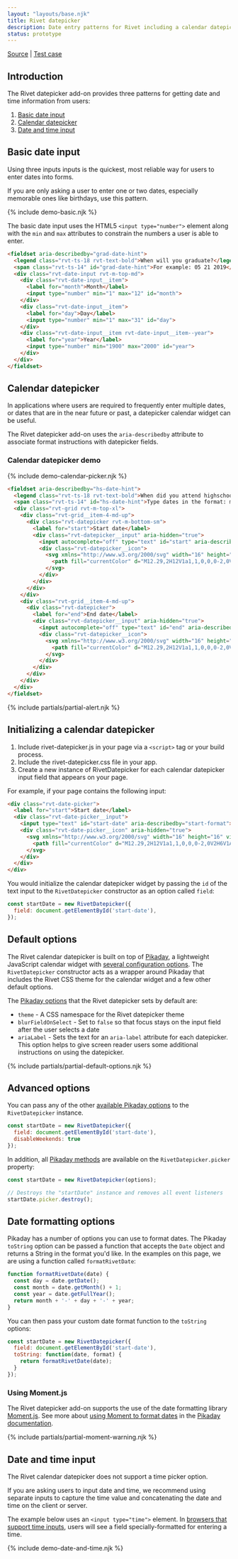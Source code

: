 ```yaml
---
layout: "layouts/base.njk"
title: Rivet datepicker
description: Date entry patterns for Rivet including a calendar datepicker
status: prototype
---
```

[Source](./) | [Test case](./test-case)
## Introduction
The Rivet datepicker add-on provides three patterns for getting date and time information from users:

1. [Basic date input](#basic-date-input)
2. [Calendar datepicker](#calendar-datepicker)
3. [Date and time input](#date-time-input)

<h2 id="basic-date-input">Basic date input</h2>
Using three inputs inputs is the quickest, most reliable way for users to enter dates into forms.

If you are only asking a user to enter one or two dates, especially memorable ones like birthdays, use this pattern.

{% include demo-basic.njk %}

The basic date input uses the HTML5 `<input type="number">` element along with the `min` and `max` attributes to constrain the numbers a user is able to enter.

```html
<fieldset aria-describedby="grad-date-hint">
  <legend class="rvt-ts-18 rvt-text-bold">When will you graduate?</legend>
  <span class="rvt-ts-14" id="grad-date-hint">For example: 05 21 2019</span>
  <div class="rvt-date-input rvt-m-top-md">
    <div class="rvt-date-input__item">
      <label for="month">Month</label>
      <input type="number" min="1" max="12" id="month">
    </div>
    <div class="rvt-date-input__item">
      <label for="day">Day</label>
      <input type="number" min="1" max="31" id="day">
    </div>
    <div class="rvt-date-input__item rvt-date-input__item--year">
      <label for="year">Year</label>
      <input type="number" min="1900" max="2000" id="year">
    </div>
  </div>
</fieldset>
```

<h2 id="calendar-datepicker">Calendar datepicker</h2>
In applications where users are required to frequently enter multiple dates, or dates that are in the near future or past, a datepicker calendar widget can be useful.

The Rivet datepicker add-on uses the `aria-describedby` attribute to associate format instructions with datepicker fields.

### Calendar datepicker demo
{% include demo-calendar-picker.njk %}

```html
<fieldset aria-describedby="hs-date-hint">
  <legend class="rvt-ts-18 rvt-text-bold">When did you attend highschool?</legend>
  <span class="rvt-ts-14" id="hs-date-hint">Type dates in the format: mm-dd-yyyy</span>
  <div class="rvt-grid rvt-m-top-xl">
    <div class="rvt-grid__item-4-md-up">
      <div class="rvt-datepicker rvt-m-bottom-sm">
        <label for="start">Start date</label>
        <div class="rvt-datepicker__input" aria-hidden="true">
          <input autocomplete="off" type="text" id="start" aria-describedby="hs-date-hint">
          <div class="rvt-datepicker__icon">
            <svg xmlns="http://www.w3.org/2000/svg" width="16" height="16" viewBox="0 0 16 16">
              <path fill="currentColor" d="M12.29,2H12V1a1,1,0,0,0-2,0V2H6V1A1,1,0,0,0,4,1V2H3.71A2.78,2.78,0,0,0,1,4.83v7.33A2.78,2.78,0,0,0,3.71,15h8.57A2.78,2.78,0,0,0,15,12.17V4.83A2.78,2.78,0,0,0,12.29,2ZM3.71,4H4V5H6V4h4V5h2V4h.29a.78.78,0,0,1,.71.83V7H3V4.83A.78.78,0,0,1,3.71,4Zm8.57,9H3.71A.78.78,0,0,1,3,12.17V9H13v3.17A.78.78,0,0,1,12.29,13Z"/>
            </svg>
          </div>
        </div>
      </div>
    </div>
    <div class="rvt-grid__item-4-md-up">
      <div class="rvt-datepicker">
        <label for="end">End date</label>
        <div class="rvt-datepicker__input" aria-hidden="true">
          <input autocomplete="off" type="text" id="end" aria-describedby="hs-date-hint">
          <div class="rvt-datepicker__icon">
            <svg xmlns="http://www.w3.org/2000/svg" width="16" height="16" viewBox="0 0 16 16">
              <path fill="currentColor" d="M12.29,2H12V1a1,1,0,0,0-2,0V2H6V1A1,1,0,0,0,4,1V2H3.71A2.78,2.78,0,0,0,1,4.83v7.33A2.78,2.78,0,0,0,3.71,15h8.57A2.78,2.78,0,0,0,15,12.17V4.83A2.78,2.78,0,0,0,12.29,2ZM3.71,4H4V5H6V4h4V5h2V4h.29a.78.78,0,0,1,.71.83V7H3V4.83A.78.78,0,0,1,3.71,4Zm8.57,9H3.71A.78.78,0,0,1,3,12.17V9H13v3.17A.78.78,0,0,1,12.29,13Z"/>
            </svg>
          </div>
        </div>
      </div>
    </div>
  </div>
</fieldset>
```
{% include partials/partial-alert.njk %}

## Initializing a calendar datepicker

1. Include rivet-datepicker.js in your page via a `<script>` tag or your build process.
1. Include the rivet-datepicker.css file in your app.
1. Create a new instance of RivetDatepicker for each calendar datepicker input field that appears on your page.

For example, if your page contains the following input:

```html
<div class="rvt-date-picker">
  <label for="start">Start date</label>
  <div class="rvt-date-picker__input">
    <input type="text" id="start-date" aria-describedby="start-format">
    <div class="rvt-date-picker__icon" aria-hidden="true">
      <svg xmlns="http://www.w3.org/2000/svg" width="16" height="16" viewBox="0 0 16 16">
        <path fill="currentColor" d="M12.29,2H12V1a1,1,0,0,0-2,0V2H6V1A1,1,0,0,0,4,1V2H3.71A2.78,2.78,0,0,0,1,4.83v7.33A2.78,2.78,0,0,0,3.71,15h8.57A2.78,2.78,0,0,0,15,12.17V4.83A2.78,2.78,0,0,0,12.29,2ZM3.71,4H4V5H6V4h4V5h2V4h.29a.78.78,0,0,1,.71.83V7H3V4.83A.78.78,0,0,1,3.71,4Zm8.57,9H3.71A.78.78,0,0,1,3,12.17V9H13v3.17A.78.78,0,0,1,12.29,13Z"/>
      </svg>
    </div>
  </div>
</div>
```

You would initialize the calendar datepicker widget by passing the `id` of the text input to the `RivetDatepicker` constructor as an option called `field`:

```javascript
const startDate = new RivetDatepicker({
  field: document.getElementById('start-date'),
});
```

## Default options
The Rivet calendar datepicker is built on top of [Pikaday](https://github.com/Pikaday/Pikaday), a lightweight JavaScript calendar widget with [several configuration options](https://github.com/Pikaday/Pikaday#configuration). The `RivetDatepicker` constructor acts as a wrapper around Pikaday that includes the Rivet CSS theme for the calendar widget and a few other default options.

The [Pikaday options](https://github.com/Pikaday/Pikaday#configuration) that the Rivet datepicker sets by default are:

- `theme` - A CSS namespace for the Rivet datepicker theme
- `blurFieldOnSelect` - Set to `false` so that focus stays on the input field after the user selects a date
- `ariaLabel` - Sets the text for an `aria-label` attribute for each datepicker. This option helps to give screen reader users some additional instructions on using the datepicker.

{% include partials/partial-default-options.njk %}

## Advanced options

You can pass any of the other [available Pikaday options](https://github.com/Pikaday/Pikaday#configuration) to the `RivetDatepicker` instance.

```js
const startDate = new RivetDatepicker({
  field: document.getElementById('start-date'),
  disableWeekends: true
});
```

In addition, all [Pikaday methods](https://github.com/Pikaday/Pikaday#methods) are available on the `RivetDatepicker.picker` property:

```javascript
const startDate = new RivetDatepicker(options);

// Destroys the "startDate" instance and removes all event listeners
startDate.picker.destroy();
```

## Date formatting options
Pikaday has a number of options you can use to format dates. The Pikaday `toString` option can be passed a function that accepts the `Date` object and returns a String in the format you'd like. In the examples on this page, we are using a function called `formatRivetDate`:

```js
function formatRivetDate(date) {
  const day = date.getDate();
  const month = date.getMonth() + 1;
  const year = date.getFullYear();
  return month + '-' + day + '-' + year;
}
```

You can then pass your custom date format function to the `toString` options:

```javaScript
const startDate = new RivetDatepicker({
  field: document.getElementById('start-date'),
  toString: function(date, format) {
    return formatRivetDate(date);
  }
});
```

### Using Moment.js
The Rivet datepicker add-on supports the use of the date formatting library [Moment.js](http://momentjs.com/). See more about [using Moment to format dates](https://github.com/Pikaday/Pikaday#formatting) in the [Pikaday documentation](https://github.com/Pikaday/Pikaday#formatting).

{% include partials/partial-moment-warning.njk %}

<h2 id="date-time-input">Date and time input</h2>
The Rivet calendar datepicker does not support a time picker option.

If you are asking users to input date and time, we recommend using separate inputs to capture the time value and concatenating the date and time on the client or server.

The example below uses an `<input type="time">` element. In [browsers that support time inputs](https://developer.mozilla.org/en-US/docs/Web/HTML/Element/input/time#Handling_browser_support), users will see a field specially-formatted for entering a time.

{% include demo-date-and-time.njk %}